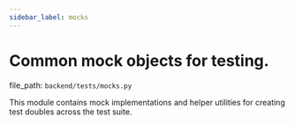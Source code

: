 ```yaml
---
sidebar_label: mocks
---
```


# Common mock objects for testing.

  file_path: `backend/tests/mocks.py`

This module contains mock implementations and helper utilities
for creating test doubles across the test suite.
